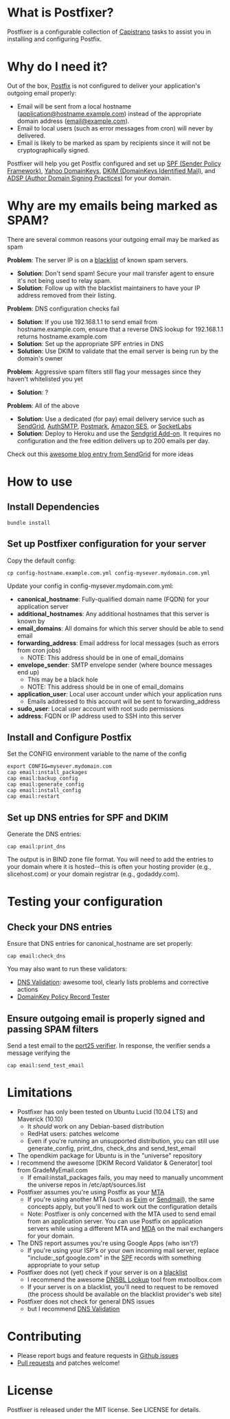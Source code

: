 # What is Postfixer?

Postfixer is a configurable collection of [Capistrano][Capistrano] tasks to assist you in installing and configuring Postfix.

# Why do I need it?

Out of the box, [Postfix][Postfix] is not configured to deliver your application's outgoing email properly:

* Email will be sent from a local hostname (application@hostname.example.com) instead of the appropriate domain address (email@example.com).
* Email to local users (such as error messages from cron) will never by delivered.
* Email is likely to be marked as spam by recipients since it will not be cryptographically signed.

Postfixer will help you get Postfix configured and set up [SPF (Sender Policy Framework)][SPF], [Yahoo DomainKeys][Yahoo DomainKeys], [DKIM (DomainKeys Identified Mail)][DKIM], and [ADSP (Author Domain Signing Practices)][ADSP] for your domain.

# Why are my emails being marked as SPAM?

There are several common reasons your outgoing email may be marked as spam

__Problem__: The server IP is on a [blacklist][DNSBL Lookup] of known spam servers.

* __Solution__: Don't send spam!  Secure your mail transfer agent to ensure it's not being used to relay spam.
* __Solution__: Follow up with the blacklist maintainers to have your IP address removed from their listing.

__Problem__: DNS configuration checks fail

* __Solution__: If you use 192.168.1.1 to send email from hostname.example.com, ensure that a reverse DNS lookup for 192.168.1.1 returns hostname.example.com
* __Solution__: Set up the appropriate SPF entries in DNS
* __Solution__: Use DKIM to validate that the email server is being run by the domain's owner

__Problem__: Aggressive spam filters still flag your messages since they haven't whitelisted you yet

* __Solution__: ?

__Problem__: All of the above

* __Solution__: Use a dedicated (for pay) email delivery service such as [SendGrid][SendGrid], [AuthSMTP][AuthSMTP], [Postmark][Postmark], [Amazon SES][Amazon SES], or [SocketLabs][SocketLabs]
* __Solution__: Deploy to Heroku and use the [Sendgrid Add-on][Heroku Sendgrid Add-on]. It requires no configuration and the free edition delivers up to 200 emails per day.


Check out this [awesome blog entry from SendGrid](http://blog.sendgrid.com/10-tips-to-keep-email-out-of-the-spam-folder/) for more ideas

# How to use

## Install Dependencies

    bundle install

## Set up Postfixer configuration for your server

Copy the default config:

    cp config-hostname.example.com.yml config-mysever.mydomain.com.yml

Update your config in config-mysever.mydomain.com.yml:

* __canonical\_hostname__: Fully-qualified domain name (FQDN) for your application server
* __additional\_hostnames__: Any additional hostnames that this server is known by
* __email\_domains__: All domains for which this server should be able to send email
* __forwarding\_address__: Email address for local messages (such as errors from cron jobs)
  * NOTE: This address should be in one of email\_domains
* __envelope\_sender__: SMTP envelope sender (where bounce messages end up)
  * This may be a black hole
  * NOTE: This address should be in one of email\_domains
* __application\_user__: Local user account under which your application runs
  * Emails addressed to this account will be sent to forwarding\_address
* __sudo\_user__: Local user account with root sudo permissions
* __address__: FQDN or IP address used to SSH into this server

## Install and Configure Postfix

Set the CONFIG environment variable to the name of the config

    export CONFIG=mysever.mydomain.com
    cap email:install_packages
    cap email:backup_config
    cap email:generate_config
    cap email:install_config
    cap email:restart

## Set up DNS entries for SPF and DKIM

Generate the DNS entries:

    cap email:print_dns

The output is in BIND zone file format.  You will need to add the entries to your domain where it is hosted--this is often your hosting provider (e.g., slicehost.com) or your domain registrar (e.g., godaddy.com).

# Testing your configuration

## Check your DNS entries

Ensure that DNS entries for canonical_hostname are set properly:

    cap email:check_dns

You may also want to run these validators:

* [DNS Validation][DNS Validation]: awesome tool, clearly lists problems and corrective actions
* [DomainKey Policy Record Tester][DomainKey Policy Record Tester]

## Ensure outgoing email is properly signed and passing SPAM filters

Send a test email to the [port25 verifier][port25 verifier].  In response, the verifier sends a message verifying the

    cap email:send_test_email

# Limitations

* Postfixer has only been tested on Ubuntu Lucid (10.04 LTS) and Maverick (10.10)
  * It _should_ work on any Debian-based distribution
  * RedHat users: patches welcome
  * Even if you're running an unsupported distribution, you can still use generate\_config, print\_dns, check\_dns and send\_test\_email
* The opendkim package for Ubuntu is in the "universe" repository
* I recommend the awesome [DKIM Record Validator & Generator] tool from GradeMyEmail.com
  * If email:install\_packages fails, you may need to manually uncomment the universe repos in /etc/apt/sources.list
* Postfixer assumes you're using Postfix as your [MTA][Message transfer agent]
  * If you're using another MTA (such as [Exim][Exim] or [Sendmail][Sendmail]), the same concepts apply, but you'll ned to work out the configuration details
  * Note: Postfixer is only concerned with the MTA used to send email from an application server.  You can use Postfix on application servers while using a different MTA and [MDA][Message delivery agent] on the mail exchangers for your domain.
* The DNS report assumes you're using Google Apps (who isn't?)
  * If you're using your ISP's or your own incoming mail server, replace "include:\_spf.google.com" in the [SPF][SPF] records with something appropriate to your setup
* Postfixer does not (yet) check if your server is on a [blacklist][DNSBL]
  * I recommend the awesome [DNSBL Lookup][DNSBL Lookup] tool from mxtoolbox.com
  * If your server is on a blacklist, you'll need to request to be removed (the process should be available on the blacklist provider's web site)
* Postfixer does not check for general DNS issues
  * but I recommend [DNS Validation][DNS Validation]

# Contributing

* Please report bugs and feature requests in [Github issues][Github issues]
* [Pull requests][Pull requests] and patches welcome!

# License

Postfixer is released under the MIT license.  See LICENSE for details.


[Capistrano]: https://github.com/capistrano/capistrano/wiki
[Postfix]: http://www.postfix.org/
[SPF]: http://www.openspf.org/
[DKIM]: http://www.dkim.org/
[Yahoo DomainKeys]: http://antispam.yahoo.com/domainkeys
[ADSP]: http://en.wikipedia.org/wiki/Author_Domain_Signing_Practices
[DNSBL]: http://en.wikipedia.org/wiki/DNSBL "DNSBL (DNS Blackhole List)"
[DNSBL Lookup]: http://www.mxtoolbox.com/blacklists.aspx
[SendGrid]: http://sendgrid.com/
[AuthSMTP]: http://www.authsmtp.com/
[Postmark]: http://postmarkapp.com/
[Amazon SES]: http://aws.amazon.com/ses/
[SocketLabs]: http://socketlabs.com/
[Heroku Sendgrid Add-on]: http://addons.heroku.com/sendgrid
[DNS Validation]: http://www.dnsvalidation.com/
[DomainKey Policy Record Tester]: http://domainkeys.sourceforge.net/policycheck.html
[port25 verifier]: http://www.port25.com/domainkeys/
[Message transfer agent]: http://wikipedia.org/wiki/Message_transfer_agent
[Exim]: http://www.exim.org/
[Sendmail]: http://www.sendmail.org/
[Message delivery agent]: http://wikipedia.org/wiki/Mail_Delivery_Agent
[Github issues]: http://github.com/sumbach/postfixer/issues
[Pull requests]: http://help.github.com/pull-requests/

[SMTP Tarpits]: http://en.wikipedia.org/wiki/Tarpit_%28networking%29#SMTP_tarpits
[Postfix configuration]: http://www.postfix.org/documentation.html
[OpenDKIM]: http://www.opendkim.org/
[OpenDKIM configuration]: http://www.opendkim.org/opendkim.conf.5.html
[Sendmail DomainKeys]: http://www.elandsys.com/resources/sendmail/domainkeys.html
[Ubuntu/PostfixDomainKeys]: https://help.ubuntu.com/community/Postfix/DomainKeys
[Ubuntu/Postfix/DKIM]: https://help.ubuntu.com/community/Postfix/DKIM
